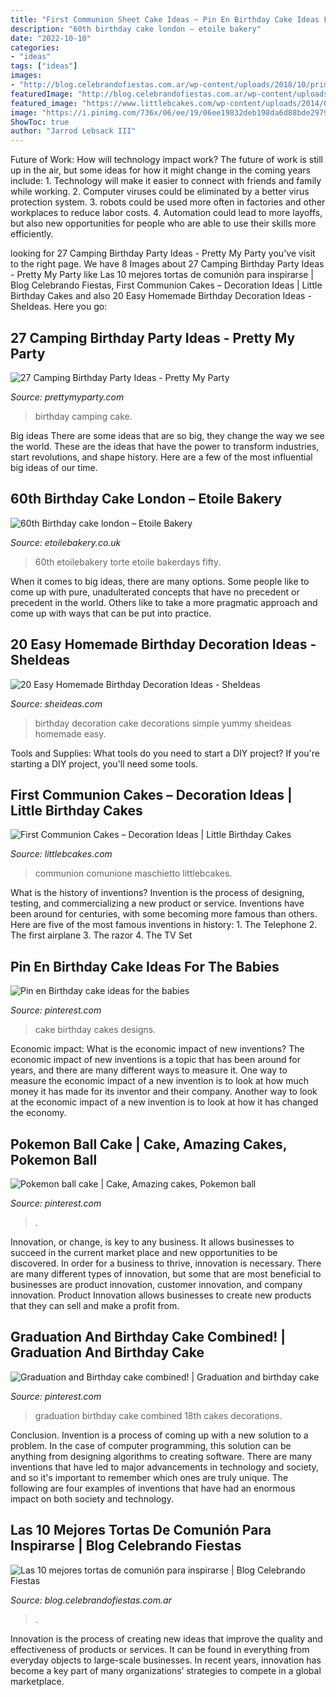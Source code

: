 ```yaml
---
title: "First Communion Sheet Cake Ideas ~ Pin En Birthday Cake Ideas For The Babies"
description: "60th birthday cake london – etoile bakery"
date: "2022-10-10"
categories:
- "ideas"
tags: ["ideas"]
images:
- "http://blog.celebrandofiestas.com.ar/wp-content/uploads/2018/10/primera-comunion-torta-first-communion-party-cake-biblia-ideas-inspiracion-caliz-cruz.jpg"
featuredImage: "http://blog.celebrandofiestas.com.ar/wp-content/uploads/2018/10/primera-comunion-torta-first-communion-party-cake-biblia-ideas-inspiracion-caliz-cruz.jpg"
featured_image: "https://www.littlebcakes.com/wp-content/uploads/2014/02/First-Communion-Cakes-Pictures.jpg"
image: "https://i.pinimg.com/736x/06/ee/19/06ee19832deb198da6d88bde297966f9--pokemon-amazing-cakes.jpg"
ShowToc: true
author: "Jarrod Lebsack III"
---
```



Future of Work: How will technology impact work?
The future of work is still up in the air, but some ideas for how it might change in the coming years include: 1. Technology will make it easier to connect with friends and family while working. 
2. Computer viruses could be eliminated by a better virus protection system. 
3. robots could be used more often in factories and other workplaces to reduce labor costs. 
4. Automation could lead to more layoffs, but also new opportunities for people who are able to use their skills more efficiently.

	

		
looking for 27 Camping Birthday Party Ideas - Pretty My Party you've visit to the right page. We have 8 Images about 27 Camping Birthday Party Ideas - Pretty My Party like Las 10 mejores tortas de comunión para inspirarse | Blog Celebrando Fiestas, First Communion Cakes – Decoration Ideas | Little Birthday Cakes and also 20 Easy Homemade Birthday Decoration Ideas - SheIdeas. Here you go:
		
    
## 27 Camping Birthday Party Ideas - Pretty My Party

<img loading=lazy src="https://www.prettymyparty.com/wp-content/uploads/2017/06/camping-party-birthday-cake.jpg" onerror="this.onerror=null;this.src='https://tse3.mm.bing.net/th?id=OIP.uZvtSS6k9d6s762OTd7ptAHaHa&amp;pid=15.1';" alt="27 Camping Birthday Party Ideas - Pretty My Party">

_Source: prettymyparty.com_

>birthday camping cake. 

	

Big ideas
There are some ideas that are so big, they change the way we see the world. These are the ideas that have the power to transform industries, start revolutions, and shape history. Here are a few of the most influential big ideas of our time.

    
## 60th Birthday Cake London – Etoile Bakery

<img loading=lazy src="https://etoilebakery.co.uk/wp-content/uploads/2019/11/UNADJUSTEDNONRAW_thumb_b7ee-768x1024.jpg" onerror="this.onerror=null;this.src='https://tse1.mm.bing.net/th?id=OIP.2dMvi7b719olcc9cH01XGwHaJ4&amp;pid=15.1';" alt="60th Birthday cake london – Etoile Bakery">

_Source: etoilebakery.co.uk_

>60th etoilebakery torte etoile bakerdays fifty. 

	

When it comes to big ideas, there are many options. Some people like to come up with pure, unadulterated concepts that have no precedent or precedent in the world. Others like to take a more pragmatic approach and come up with ways that can be put into practice. 

    
## 20 Easy Homemade Birthday Decoration Ideas - SheIdeas

<img loading=lazy src="http://www.sheideas.com/wp-content/uploads/2017/10/Yummy-Birthday-Cake-Decorations-for-Girls.jpg" onerror="this.onerror=null;this.src='https://tse3.mm.bing.net/th?id=OIP.RilF5mkhcch1v2f3xK7fUAHaHa&amp;pid=15.1';" alt="20 Easy Homemade Birthday Decoration Ideas - SheIdeas">

_Source: sheideas.com_

>birthday decoration cake decorations simple yummy sheideas homemade easy. 

	

Tools and Supplies: What tools do you need to start a DIY project?
If you're starting a DIY project, you'll need some tools.

    
## First Communion Cakes – Decoration Ideas | Little Birthday Cakes

<img loading=lazy src="https://www.littlebcakes.com/wp-content/uploads/2014/02/First-Communion-Cakes-Pictures.jpg" onerror="this.onerror=null;this.src='https://tse2.mm.bing.net/th?id=OIP.wXGM0t8lVfhCgtJOHYSbAQHaE6&amp;pid=15.1';" alt="First Communion Cakes – Decoration Ideas | Little Birthday Cakes">

_Source: littlebcakes.com_

>communion comunione maschietto littlebcakes. 

	

What is the history of inventions?
Invention is the process of designing, testing, and commercializing a new product or service. Inventions have been around for centuries, with some becoming more famous than others. Here are five of the most famous inventions in history: 1. The Telephone 2. The first airplane 3. The razor 4. The TV Set 
    
## Pin En Birthday Cake Ideas For The Babies

<img loading=lazy src="https://i.pinimg.com/736x/04/24/c1/0424c1dba9926931744cf4e82358acfc---birthday-cakes-birthday-cake-designs.jpg" onerror="this.onerror=null;this.src='https://tse1.mm.bing.net/th?id=OIP.-KMrQf5e4gOFfaRKKqwnHAHaLH&amp;pid=15.1';" alt="Pin en Birthday cake ideas for the babies">

_Source: pinterest.com_

>cake birthday cakes designs. 

	

Economic impact: What is the economic impact of new inventions?
The economic impact of new inventions is a topic that has been around for years, and there are many different ways to measure it. One way to measure the economic impact of a new invention is to look at how much money it has made for its inventor and their company. Another way to look at the economic impact of a new invention is to look at how it has changed the economy.

    
## Pokemon Ball Cake | Cake, Amazing Cakes, Pokemon Ball

<img loading=lazy src="https://i.pinimg.com/736x/06/ee/19/06ee19832deb198da6d88bde297966f9--pokemon-amazing-cakes.jpg" onerror="this.onerror=null;this.src='https://tse4.mm.bing.net/th?id=OIP.1gLkJ9SfrjNz4d9XTp0trADNEw&amp;pid=15.1';" alt="Pokemon ball cake | Cake, Amazing cakes, Pokemon ball">

_Source: pinterest.com_

>. 

	

Innovation, or change, is key to any business. It allows businesses to succeed in the current market place and new opportunities to be discovered. In order for a business to thrive, innovation is necessary. There are many different types of innovation, but some that are most beneficial to businesses are product innovation, customer innovation, and company innovation. Product Innovation allows businesses to create new products that they can sell and make a profit from.

    
## Graduation And Birthday Cake Combined! | Graduation And Birthday Cake

<img loading=lazy src="https://i.pinimg.com/originals/e2/d3/0f/e2d30f9f54bf78b7ffeb3d8985b03dd4.jpg" onerror="this.onerror=null;this.src='https://tse2.mm.bing.net/th?id=OIP.FVBgrRpokgLa41MsM1vfXAHaJ4&amp;pid=15.1';" alt="Graduation and Birthday cake combined! | Graduation and birthday cake">

_Source: pinterest.com_

>graduation birthday cake combined 18th cakes decorations. 

	

Conclusion.
Invention is a process of coming up with a new solution to a problem. In the case of computer programming, this solution can be anything from designing algorithms to creating software. There are many inventions that have led to major advancements in technology and society, and so it's important to remember which ones are truly unique. The following are four examples of inventions that have had an enormous impact on both society and technology.

    
## Las 10 Mejores Tortas De Comunión Para Inspirarse | Blog Celebrando Fiestas

<img loading=lazy src="http://blog.celebrandofiestas.com.ar/wp-content/uploads/2018/10/primera-comunion-torta-first-communion-party-cake-biblia-ideas-inspiracion-caliz-cruz.jpg" onerror="this.onerror=null;this.src='https://tse1.mm.bing.net/th?id=OIP.XvwwnQcS9gLTbhoFdZd0wwHaLH&amp;pid=15.1';" alt="Las 10 mejores tortas de comunión para inspirarse | Blog Celebrando Fiestas">

_Source: blog.celebrandofiestas.com.ar_

>. 

	

Innovation is the process of creating new ideas that improve the quality and effectiveness of products or services. It can be found in everything from everyday objects to large-scale businesses. In recent years, innovation has become a key part of many organizations’ strategies to compete in a global marketplace.

